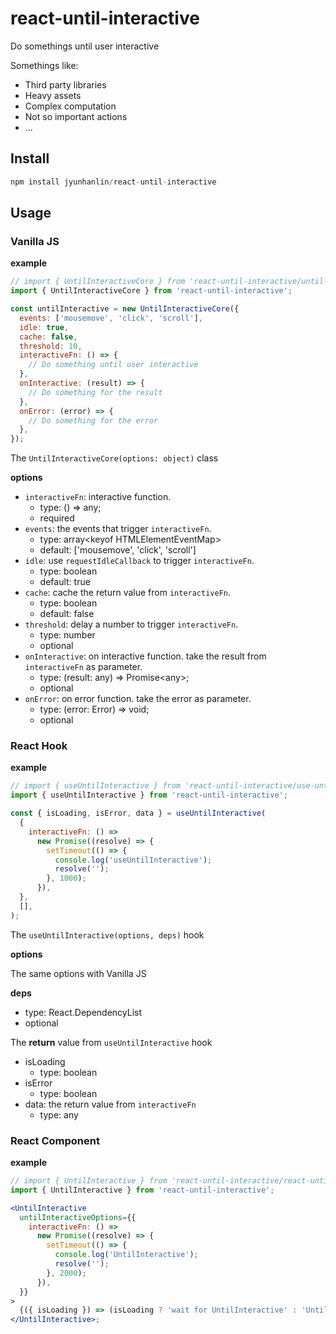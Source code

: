 # react-until-interactive

Do somethings until user interactive

Somethings like:

- Third party libraries
- Heavy assets
- Complex computation
- Not so important actions
- ...

## Install

```js
npm install jyunhanlin/react-until-interactive
```

## Usage

### Vanilla JS

**example**

```js
// import { UntilInteractiveCore } from 'react-until-interactive/until-interactive-core';
import { UntilInteractiveCore } from 'react-until-interactive';

const untilInteractive = new UntilInteractiveCore({
  events: ['mousemove', 'click', 'scroll'],
  idle: true,
  cache: false,
  threshold: 10,
  interactiveFn: () => {
    // Do something until user interactive
  },
  onInteractive: (result) => {
    // Do something for the result
  },
  onError: (error) => {
    // Do something for the error
  },
});
```

The `UntilInteractiveCore(options: object)` class

**options**

- `interactiveFn`: interactive function.
  - type: () => any;
  - required
- `events`: the events that trigger `interactiveFn`.
  - type: array\<keyof HTMLElementEventMap\>
  - default: ['mousemove', 'click', 'scroll']
- `idle`: use `requestIdleCallback` to trigger `interactiveFn`.
  - type: boolean
  - default: true
- `cache`: cache the return value from `interactiveFn`.
  - type: boolean
  - default: false
- `threshold`: delay a number to trigger `interactiveFn`.
  - type: number
  - optional
- `onInteractive`: on interactive function. take the result from `interactiveFn` as parameter.
  - type: (result: any) => Promise\<any\>;
  - optional
- `onError`: on error function. take the error as parameter.
  - type: (error: Error) => void;
  - optional

### React Hook

**example**

```js
// import { useUntilInteractive } from 'react-until-interactive/use-until-interactive';
import { useUntilInteractive } from 'react-until-interactive';

const { isLoading, isError, data } = useUntilInteractive(
  {
    interactiveFn: () =>
      new Promise((resolve) => {
        setTimeout(() => {
          console.log('useUntilInteractive');
          resolve('');
        }, 1000);
      }),
  },
  [],
);
```

The `useUntilInteractive(options, deps)` hook

**options**

The same options with Vanilla JS

**deps**

- type: React.DependencyList
- optional

The **return** value from `useUntilInteractive` hook
- isLoading
  - type: boolean
- isError
  - type: boolean
- data: the return value from `interactiveFn`
  - type: any

### React Component

**example**

```jsx
// import { UntilInteractive } from 'react-until-interactive/react-until-interactive';
import { UntilInteractive } from 'react-until-interactive';

<UntilInteractive
  untilInteractiveOptions={{
    interactiveFn: () =>
      new Promise((resolve) => {
        setTimeout(() => {
          console.log('UntilInteractive');
          resolve('');
        }, 2000);
      }),
  }}
>
  {({ isLoading }) => (isLoading ? 'wait for UntilInteractive' : 'UntilInteractive done')}
</UntilInteractive>;
```
